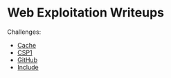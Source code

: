 Web Exploitation Writeups
=========================

Challenges:

  * [Cache](./cache)
  * [CSP1](./csp1)
  * [GitHub](./github)
  * [Include](./include)